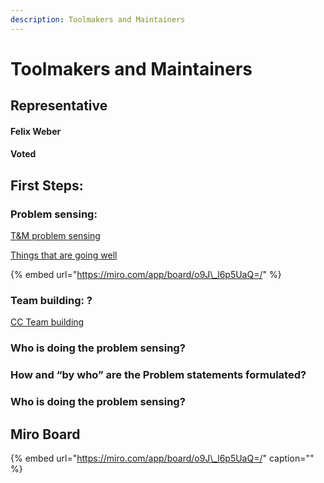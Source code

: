 ```yaml
---
description: Toolmakers and Maintainers
---
```


# Toolmakers and Maintainers

## Representative

#### Felix Weber 

#### Voted

## 

## First Steps:

### Problem sensing:

[T&M problem sensing](https://docs.google.com/document/d/1JHTeMgNN1segQrEkShIly3DPEtkJugYKnF3mSa6wODk/edit?usp=sharing)

[Things that are going well](https://docs.google.com/document/d/1VeZVIlWWn4q85q3SL5BaQSZ0WI_BAXWIjtWSDSvhPzc/edit?usp=sharing)

{% embed url="https://miro.com/app/board/o9J\_l6p5UaQ=/" %}

### Team building: ?

[CC Team building](https://docs.google.com/document/d/1VYfsNwDCYlFck9gwHyvmiBDARS4JGhfy6cs5gNpiQE8/edit?usp=sharing)

### Who is doing the problem sensing?

### How and “by who” are the Problem statements formulated?

### Who is doing the problem sensing?

## Miro Board

{% embed url="https://miro.com/app/board/o9J\_l6p5UaQ=/" caption="" %}



